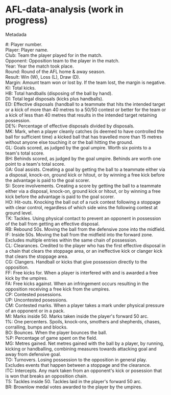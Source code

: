 # AFL-data-analysis (work in progress)

Metadada

#: Player number. <br>
Player: Player name. <br>
Club: Team the player played for in the match. <br>
Opponent: Opposition team to the player in the match. <br>
Year: Year the match took place. <br>
Round: Round of the AFL home & away season. <br>
Result: Win (W), Loss (L), Draw (D). <br>
Margin: Amount team won or lost by. If the team lost, the margin is negative. <br>
KI: Total kicks. <br>
HB: Total handballs (disposing of the ball by hand). <br>
DI: Total legal disposals (kicks plus handballs). <br>
ED: Effective disposals (handball to a teammate that hits the intended target or a kick of more than 40 metres to a 50/50 contest or better for the team or a kick of less than 40 metres that results in the intended target retaining possession. <br>
DE%: Percentage of effective disposals divided by disposals. <br>
MK: Mark, when a player cleanly catches (is deemed to have controlled the ball for sufficient time) a kicked ball that has travelled more than 15 metres without anyone else touching it or the ball hitting the ground. <br>
GL: Goals scored, as judged by the goal umpire. Worth six points to a team's total score. <br>
BH: Behinds scored, as judged by the goal umpire. Behinds are worth one point to a team's total score. <br>
GA: Goal assists. Creating a goal by getting the ball to a teammate either via a disposal, knock-on, ground kick or hitout, or by winning a free kick before the advantage is paid to the goal scorer. <br>
SI: Score involvements. Creating a score by getting the ball to a teammate either via a disposal, knock-on, ground kick or hitout, or by winning a free kick before the advantage is paid to the goal scorer. <br>
HO: Hit-outs. Knocking the ball out of a ruck contest following a stoppage with clear control, regardless of which side wins the following contest at ground level. <br>
TK: Tackles. Using physical contact to prevent an opponent in possession of the ball from getting an effective disposal. <br>
RB: Rebound 50s. Moving the ball from the defensive zone into the midfield. <br>
IF: Inside 50s. Moving the ball from the midfield into the forward zone. Excludes multiple entries within the same chain of possession. <br>
CL: Clearances. Credited to the player who has the first effective disposal in a chain that clears the stoppage area, or an ineffective kick or clanger kick that clears the stoppage area. <br>
CG: Clangers. Handball or kicks that give possession directly to the opposition. <br>
FF: Free kicks for. When a player is interfered with and is awarded a free kick by the umpires. <br>
FA: Free kicks against. When an infringement occurs resulting in the opposition receiving a free kick from the umpires. <br>
CP: Contested posessions. <br>
UP: Uncontested posessions. <br>
CM: Contested marks. When a player takes a mark under physical pressure of an opponent or in a pack. <br>
MI: Marks inside 50. Marks taken inside the player's forward 50 arc. <br>
1%: One percenters. Spoils, knock-ons, smothers and shepherds, chases, corralling, bumps and blocks. <br>
BO: Bounces. When the player bounces the ball. <br>
%P: Percentage of game spent on the field. <br>
MG: Metres gained. Net metres gained with the ball by a player, by running, kicking or handballing, combining measures towards attacking goal and away from defensive goal. <br>
TO: Turnovers. Losing possession to the opposition in general play. Excludes events that happen between a stoppage and the clearance. <br>
ITC: Intercepts. Any mark taken from an opponent's kick or posession that is won that breaks an opposition chain. <br>
T5: Tackles inside 50. Tackles laid in the player's forward 50 arc. <br>
BR: Brownlow medal votes awarded to the player by the umpires.
